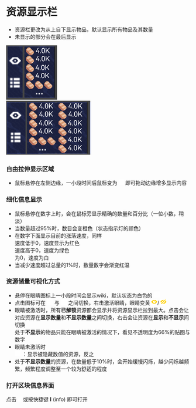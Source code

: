 # 资源显示栏
- 资源栏更改为从上自下显示物品，默认显示所有物品及其数量  
- 未显示的部分会在最后显示 ![alt text](rename.png)  

![alt text](1724774420470.png)   
![alt text](1724774317544.png)
### 自由拉伸显示区域
- 鼠标悬停在左侧边缘，一小段时间后鼠标变为 ![alt text](flip.png) 即可拖动边缘增多显示内容

### 细化信息显示
- 鼠标悬停在数字上时，会在鼠标旁显示精确的数量和百分比（一位小数，稍淡）
- 当数量超过95%时，数目会变橙色（状态指示灯的颜色）
- 在数字下面显示目前的涨落速度，同样  
速度低于0，速度显示为红色  
速度高于0，速度为绿色  
为0，速度为白  
- 当减少速度超过总量的1%时，数量数字会渐变红温
### 资源储量可视化方式
- 悬停在眼睛图标上一小段时间会显示wiki，默认状态为白色的 ![alt text](eye.png)
- 点击图标可在 ![alt text](eye.png) 与 ![alt text](eye-off.png) 之间切换，右击激活眼睛，眼睛变黄 ![alt text](1724769024511.png)/ ![alt text](1724769036002.png)
- 眼睛被激活时，所有**已解锁**资源都会显示并将资源显示栏拉到最大。点击会让对应资源在**显示数量**和**不显示数量**之间切换，右击会让资源在**显示**和**不显示**间切换  
处于**不显示**的物品只能在眼睛被激活的情况下，看见不透明度为66%的贴图与数字
- 眼睛未激活时  
![alt text](eye.png) ：显示被隐藏数值的资源，反之
- 处于**不显示数量**的资源，在数量低于10%时，会开始缓慢闪烁，越少闪烁越频繁，频繁程度调整至一个较为舒适的程度
### 打开区块信息界面
点击 ![alt text](menu.png) 或按快捷键 **I** (info) 即可打开